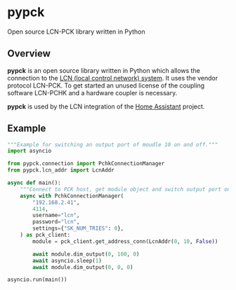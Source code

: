 # pypck

Open source LCN-PCK library written in Python

## Overview

**pypck** is an open source library written in Python which allows the connection to the [LCN (local control network) system](https://www.lcn.eu). It uses the vendor protocol LCN-PCK.
To get started an unused license of the coupling software LCN-PCHK and a hardware coupler is necessary.

**pypck** is used by the LCN integration of the [Home Assistant](https://home-assistant.io/) project.

## Example

```python
"""Example for switching an output port of moudle 10 on and off."""
import asyncio

from pypck.connection import PchkConnectionManager
from pypck.lcn_addr import LcnAddr

async def main():
    """Connect to PCK host, get module object and switch output port on and off."""
    async with PchkConnectionManager(
        "192.168.2.41",
        4114,
        username="lcn",
        password="lcn",
        settings={"SK_NUM_TRIES": 0},
    ) as pck_client:
        module = pck_client.get_address_conn(LcnAddr(0, 10, False))

        await module.dim_output(0, 100, 0)
        await asyncio.sleep(1)
        await module.dim_output(0, 0, 0)

asyncio.run(main())
```
